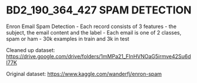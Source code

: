 # BD2_190_364_427 SPAM DETECTION

Enron Email Spam Detection
    - Each record consists of 3 features - the subject, the email content and the label
    - Each email is one of 2 classes, spam or ham
    - 30k examples in train and 3k in test

Cleaned up dataset:   
https://drive.google.com/drive/folders/1mMPa21_FInHVNOaG5irmve42Su6dI77K

Original dataset:
https://www.kaggle.com/wanderfj/enron-spam

